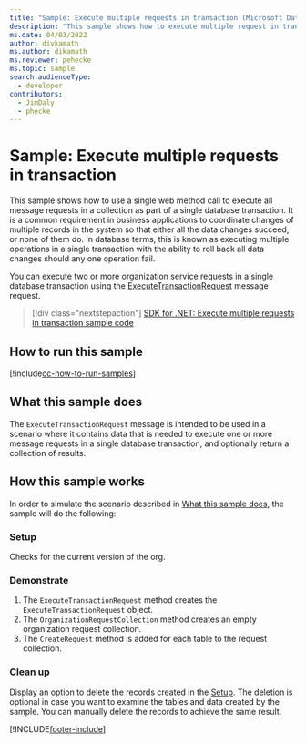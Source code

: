 ```yaml
---
title: "Sample: Execute multiple requests in transaction (Microsoft Dataverse) | Microsoft Docs" # Intent and product brand in a unique string of 43-59 chars including spaces
description: "This sample shows how to execute multiple request in transaction." # 115-145 characters including spaces. This abstract displays in the search result.
ms.date: 04/03/2022
author: divkamath
ms.author: dikamath
ms.reviewer: pehecke
ms.topic: sample
search.audienceType:
  - developer
contributors:
  - JimDaly
  - phecke
---
```


# Sample: Execute multiple requests in transaction

This sample shows how to use a single web method call to execute all message requests in a collection as part of a single database transaction. It is a common requirement in business applications to coordinate changes of multiple records in the system so that either all the data changes succeed, or none of them do. In database terms, this is known as executing multiple operations in a single transaction with the ability to roll back all data changes should any one operation fail.

You can execute two or more organization service requests in a single database transaction using the [ExecuteTransactionRequest](/dotnet/api/microsoft.xrm.sdk.messages.executetransactionrequest) message request.

> [!div class="nextstepaction"]
> [SDK for .NET: Execute multiple requests in transaction sample code](https://github.com/microsoft/PowerApps-Samples/tree/master/dataverse/orgsvc/C%23/ExecuteMultipleInTransaction)

## How to run this sample

[!include[cc-how-to-run-samples](../../includes/cc-how-to-run-samples.md)]

## What this sample does

The `ExecuteTransactionRequest` message is intended to be used in a scenario where it contains data that is needed to execute one or more message requests in a single database transaction, and optionally return a collection of results.

## How this sample works

In order to simulate the scenario described in [What this sample does](#what-this-sample-does), the sample will do the following:

### Setup

Checks for the current version of the org.

### Demonstrate

1. The `ExecuteTransactionRequest` method creates the `ExecuteTransactionRequest` object.
2. The `OrganizationRequestCollection` method creates an empty organization request collection.
3. The `CreateRequest` method is added for each table to the request collection.

### Clean up

Display an option to delete the records created in the [Setup](#setup). The deletion is optional in case you want to examine the tables and data created by the sample. You can manually delete the records to achieve the same result.

[!INCLUDE[footer-include](../../../../includes/footer-banner.md)]
